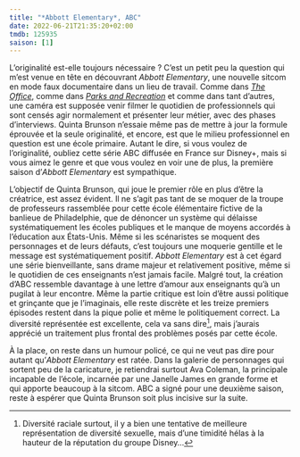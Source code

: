 ```yaml
---
title: "*Abbott Elementary*, ABC"
date: 2022-06-21T21:35:20+02:00
tmdb: 125935
saison: [1]
---
```


L’originalité est-elle toujours nécessaire ? C’est un petit peu la question qui m’est venue en tête en découvrant *Abbott Elementary*, une nouvelle sitcom en mode faux documentaire dans un lieu de travail. Comme dans [*The Office*](https://voiretmanger.fr/office-gervais-merchant-nbc/), comme dans [*Parks and Recreation*](https://voiretmanger.fr/parks-recreation-daniels-schur-nbc/) et comme dans tant d’autres, une caméra est supposée venir filmer le quotidien de professionnels qui sont censés agir normalement et présenter leur métier, avec des phases d’interviews. Quinta Brunson n’essaie même pas de mettre à jour la formule éprouvée et la seule originalité, et encore, est que le milieu professionnel en question est une école primaire. Autant le dire, si vous voulez de l’originalité, oubliez cette série ABC diffusée en France sur Disney+, mais si vous aimez le genre et que vous voulez en voir une de plus, la première saison d’*Abbott Elementary* est sympathique.

L’objectif de Quinta Brunson, qui joue le premier rôle en plus d’être la créatrice, est assez évident. Il ne s’agit pas tant de se moquer de la troupe de professeurs rassemblée pour cette école élémentaire fictive de la banlieue de Philadelphie, que de dénoncer un système qui délaisse systématiquement les écoles publiques et le manque de moyens accordés à l’éducation aux États-Unis. Même si les scénaristes se moquent des personnages et de leurs défauts, c’est toujours une moquerie gentille et le message est systématiquement positif. *Abbott Elementary* est à cet égard une série bienveillante, sans drame majeur et relativement positive, même si le quotidien de ces enseignants n’est jamais facile. Malgré tout, la création d’ABC ressemble davantage à une lettre d’amour aux enseignants qu’à un pugilat à leur encontre. Même la partie critique est loin d’être aussi politique et grinçante que je l’imaginais, elle reste discrète et les treize premiers épisodes restent dans la pique polie et même le politiquement correct. La diversité représentée est excellente, cela va sans dire[^1], mais j’aurais apprécié un traitement plus frontal des problèmes posés par cette école.

À la place, on reste dans un humour policé, ce qui ne veut pas dire pour autant qu’*Abbott Elementary* est ratée. Dans la galerie de personnages qui sortent peu de la caricature, je retiendrai surtout Ava Coleman, la principale incapable de l’école, incarnée par une Janelle James en grande forme et qui apporte beaucoup à la sitcom. ABC a signé pour une deuxième saison, reste à espérer que Quinta Brunson soit plus incisive sur la suite. 

[^1]: Diversité raciale surtout, il y a bien une tentative de meilleure représentation de diversité sexuelle, mais d’une timidité hélas à la hauteur de la réputation du groupe Disney…
